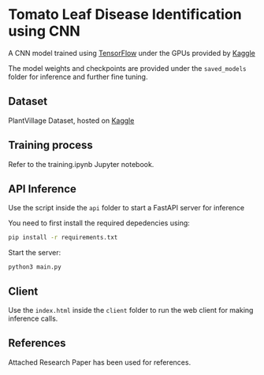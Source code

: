 # Tomato Leaf Disease Identification using CNN

A CNN model trained using [TensorFlow](https://www.tensorflow.org/) under the GPUs provided by [Kaggle](https://www.kaggle.com/)

The model weights and checkpoints are provided under the `saved_models` folder for inference and further fine tuning.

## Dataset

PlantVillage Dataset, hosted on [Kaggle](https://www.kaggle.com/datasets/arjuntejaswi/plant-village)

## Training process
Refer to the training.ipynb Jupyter notebook.

## API Inference
Use the script inside the `api` folder to start a FastAPI server for inference

You need to first install the required depedencies using:

```sh
pip install -r requirements.txt
```

Start the server:

```
python3 main.py
```

## Client

Use the `index.html` inside the `client` folder to run the web client for making inference calls.

## References

Attached Research Paper has been used for references.
